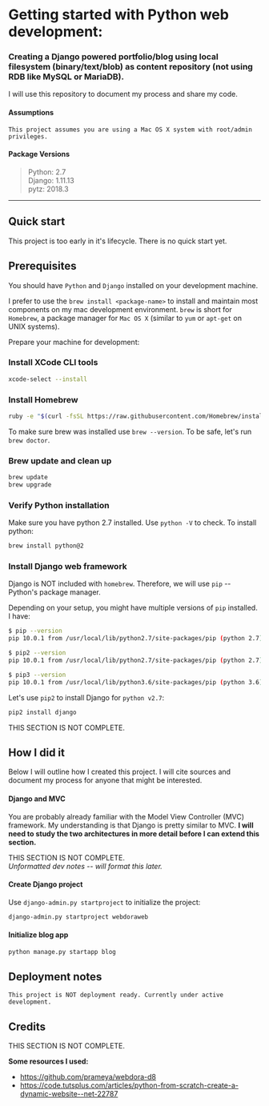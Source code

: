 # Getting started with Python web development:
### Creating a Django powered portfolio/blog using local filesystem (binary/text/blob) as content repository (not using RDB like MySQL or MariaDB).

I will use this repository to document my process and share my code.

#### Assumptions
```
This project assumes you are using a Mac OS X system with root/admin privileges.     
```

#### Package Versions
> Python: 2.7     
> Django: 1.11.13     
> pytz: 2018.3     

---

## Quick start

This project is too early in it's lifecycle. There is no quick start yet.

## Prerequisites

You should have `Python` and  `Django` installed on your development machine.

I prefer to use the `brew install <package-name>` to install and maintain most components on my mac development environment. `brew` is short for `Homebrew`, a package manager for `Mac OS X` (similar to `yum` or `apt-get` on UNIX systems).

Prepare your machine for development:

### Install XCode CLI tools

```sh
xcode-select --install
```

### Install Homebrew

```sh
ruby -e "$(curl -fsSL https://raw.githubusercontent.com/Homebrew/install/master/install)"
```

To make sure brew was installed use `brew --version`. To be safe, let's run `brew doctor`.

### Brew update and clean up

```sh
brew update
brew upgrade
```

### Verify Python installation

Make sure you have python 2.7 installed. Use `python -V` to check. To install python:

```sh
brew install python@2
```

### Install Django web framework

Django is NOT included with `homebrew`. Therefore, we will use `pip` -- Python's package manager.   

Depending on your setup, you might have multiple versions of `pip` installed. I have:

```sh
$ pip --version
pip 10.0.1 from /usr/local/lib/python2.7/site-packages/pip (python 2.7)

$ pip2 --version
pip 10.0.1 from /usr/local/lib/python2.7/site-packages/pip (python 2.7)

$ pip3 --version
pip 10.0.1 from /usr/local/lib/python3.6/site-packages/pip (python 3.6)
```

Let's use `pip2` to install Django for `python v2.7`:

```sh
pip2 install django
```

THIS SECTION IS NOT COMPLETE.

## How I did it

Below I will outline how I created this project. I will cite sources and document my process for anyone that might be interested.

#### Django and MVC
You are probably already familiar with the Model View Controller (MVC) framework. My understanding is that Django is pretty similar to MVC. **I will need to study the two architectures in more detail before I can extend this section.**

THIS SECTION IS NOT COMPLETE.     
_Unformatted dev notes -- will format this later._

#### Create Django project
Use `django-admin.py startproject` to initialize the project:

```sh
django-admin.py startproject webdoraweb
```

#### Initialize blog app
```sh
python manage.py startapp blog
```

























## Deployment notes

```
This project is NOT deployment ready. Currently under active development.
```

## Credits

THIS SECTION IS NOT COMPLETE.

**Some resources I used:**
* https://github.com/prameya/webdora-d8
* https://code.tutsplus.com/articles/python-from-scratch-create-a-dynamic-website--net-22787
